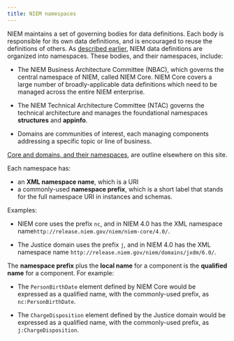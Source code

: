 ```yaml
---
title: NIEM namespaces
---
```


NIEM maintains a set of governing bodies for data definitions. Each body is
responsible for its own data definitions, and is encouraged to reuse the
definitions of others. As [described earlier](../reuse), NIEM data definitions
are organized into namespaces. These bodies, and their namespaces, include:

* The NIEM Business Architecture Committee (NBAC), which governs the central
  namespace of NIEM, called NIEM Core. NIEM Core covers a large number of
  broadly-applicable data definitions which need to be managed across the entire
  NIEM enterprise.

* The NIEM Technical Architecture Committee (NTAC) governs the technical
  architecture and manages the foundational namespaces **structures** and
  **appinfo**.
  
* Domains are communities of interest, each managing components addressing a
  specific topic or line of business. 
  
[Core and domains, and their namespaces](../../../reference/content/), are outline
elsewhere on this site.

Each namespace has:

* an **XML namespace name**, which is a URI
* a commonly-used **namespace prefix**, which is a short label that stands for the full
  namespace URI in instances and schemas. 
  
Examples:

* NIEM core uses the prefix `nc`, and in NIEM 4.0 has the XML namespace name`http://release.niem.gov/niem/niem-core/4.0/`.

* The Justice domain uses the prefix `j`, and in NIEM 4.0 has the XML namespace name
  `http://release.niem.gov/niem/domains/jxdm/6.0/`.
  
The **namespace prefix** plus the **local name** for a component is the **qualified name** for
a component. For example:

* The `PersonBirthDate` element defined by NIEM Core would be expressed as a
  qualified name, with the commonly-used prefix, as `nc:PersonBirthDate`.
  
* The `ChargeDisposition` element defined by the Justice domain would be
  expressed as a qualified name, with the commonly-used prefix, as
  `j:ChargeDisposition`.
  

  
  


